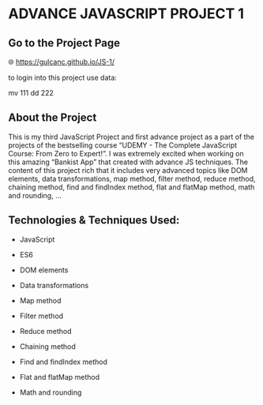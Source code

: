 # ADVANCE JAVASCRIPT PROJECT 1

## Go to the Project Page
:globe_with_meridians: https://gulcanc.github.io/JS-1/

to login into this project use data: 

mv 111
dd 222

## About the Project
This is my third JavaScript Project and first advance project as a part of the projects of the bestselling course “UDEMY - The Complete JavaScript Course: From Zero to Expert!”. 
I was extremely excited when working on this amazing “Bankist App” that created with advance JS techniques. The content of this project rich that it includes very advanced topics like DOM elements, data transformations, map method, filter method, reduce method, chaining method, find and findIndex method, flat and flatMap method, math and rounding, …

## Technologies & Techniques Used:
* JavaScript 

*	ES6

*	DOM elements

*	Data transformations

*	Map method

*	Filter method

*	Reduce method

*	Chaining method

*	Find and findIndex method

*	Flat and flatMap method

*	Math and rounding


